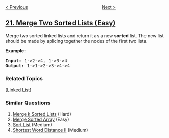 <!--|This file generated by command(leetcode description); DO NOT EDIT.    |-->
<!--+----------------------------------------------------------------------+-->
<!--|@author    openset <openset.wang@gmail.com>                           |-->
<!--|@link      https://github.com/openset                                 |-->
<!--|@home      https://github.com/openset/leetcode                        |-->
<!--+----------------------------------------------------------------------+-->

[< Previous](../valid-parentheses "Valid Parentheses")
　　　　　　　　　　　　　　　　
[Next >](../generate-parentheses "Generate Parentheses")

## [21. Merge Two Sorted Lists (Easy)](https://leetcode.com/problems/merge-two-sorted-lists "合并两个有序链表")

<p>Merge two sorted linked lists and return it as a new <strong>sorted</strong> list. The new list should be made by splicing together the nodes of the first two lists.</p>

<p><b>Example:</b></p>

<pre>
<b>Input:</b> 1-&gt;2-&gt;4, 1-&gt;3-&gt;4
<b>Output:</b> 1-&gt;1-&gt;2-&gt;3-&gt;4-&gt;4
</pre>

### Related Topics
  [[Linked List](../../tag/linked-list/README.md)]

### Similar Questions
  1. [Merge k Sorted Lists](../merge-k-sorted-lists) (Hard)
  1. [Merge Sorted Array](../merge-sorted-array) (Easy)
  1. [Sort List](../sort-list) (Medium)
  1. [Shortest Word Distance II](../shortest-word-distance-ii) (Medium)
